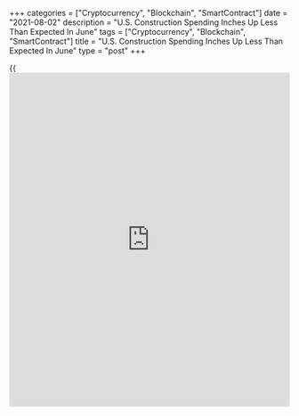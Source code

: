 +++
categories = ["Cryptocurrency", "Blockchain", "SmartContract"]
date = "2021-08-02"
description = "U.S. Construction Spending Inches Up Less Than Expected In June"
tags = ["Cryptocurrency", "Blockchain", "SmartContract"]
title = "U.S. Construction Spending Inches Up Less Than Expected In June"
type = "post"
+++

{{<iframe id="large-banner" src="https://www.bounty.group/#slide=3.0" width="100%" height="600" scrolling="no" style="border: 0px solid rgb(216, 221, 230); border-radius: 3px;">}}

A report released by the Commerce Department on Monday showed a modest
increase in U.S. construction spending in the month of June.

The Commerce Department construction spending crept up by 0.1 percent to
an annual rate of $1.552 trillion in June after edging down by 0.2
percent to a revised rate of $1.551 trillion in May.

Economists had expected construction spending to increase by 0.4 percent
compared to the 0.3 percent dip originally reported for the previous
month.

The uptick in construction spending came as spending on private
construction rose by 0.4 percent to an annual rate of $1.215 trillion.

Spending on residential construction jumped by 1.1 percent to a rate of
$763.4 billion, more than offsetting a 0.7 percent drop in spending on
non-residential construction to a rate of $451.8 billion.

Meanwhile, the report said spending on public construction tumbled by
1.2 percent to an annual rate of $337.0 billion.

Spending on educational construction slid by 0.8 percent to a rate of
$81.3 billion, while spending on highway construction plunged by 5.3
percent to a rate of $92.4 billion.

The Commerce Department noted total construction spending in June was up
by 8.2 percent compared to the same month a year ago.

For comments and feedback [contact](https://www.playgroundfx.com/contact/): editorial@rtt[news](https://www.letsplayfx.com/blog/forex-news-website/).com

[Economic News][1]

 **What parts of the world are seeing the best (and worst) economic
performances lately? Click[here][2] to check out our [Econ Scorecard][2]
and find out! See up-to-the-moment [ranking](https://www.playgroundfx.com/blog/crypto-exchange-ranking/)s for the best and worst
performers in [GDP][3], [unemployment rate][4], [inflation][5] and much
more.**

   1. www.rtt[news](https://www.letsplayfx.com/blog/forex-news-website/).com/Content/EconomicNews.aspx
   2. www.rtt[news](https://www.letsplayfx.com/blog/forex-news-website/).com/economic-scorecard/world-rank/retail-sales/highest-performance.aspx
   3. www.rtt[news](https://www.letsplayfx.com/blog/forex-news-website/).com/economic-scorecard/world-rank/GDP/highest-performance.aspx
   4. www.rtt[news](https://www.letsplayfx.com/blog/forex-news-website/).com/economic-scorecard/world-rank/unemployment-rate/lowest-performance.aspx
   5. www.rtt[news](https://www.letsplayfx.com/blog/forex-news-website/).com/economic-scorecard/world-rank/CPI/highest-performance.aspx